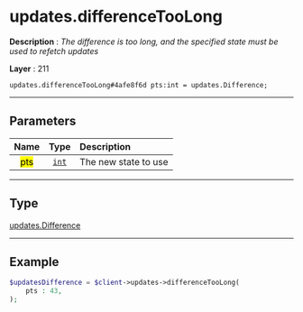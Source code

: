 # updates.differenceTooLong

**Description** : *The difference is too long, and the specified state must be used to refetch updates*

**Layer** : 211

```tl
updates.differenceTooLong#4afe8f6d pts:int = updates.Difference;
```

---

## Parameters

| Name | Type | Description |
| :---: | :---: | :--- |
| <mark>pts</mark> | [`int`](type/int) | The new state to use |

---

## Type

[updates.Difference](type/updates.Difference)

---

## Example

```php
$updatesDifference = $client->updates->differenceTooLong(
	pts : 43,
);
```